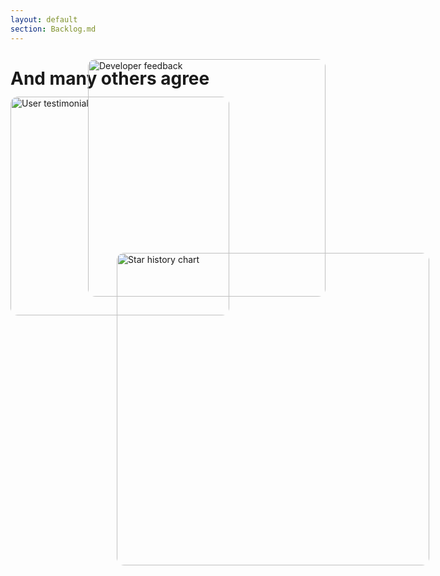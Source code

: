 ```yaml
---
layout: default
section: Backlog.md
---
```


# And many others agree

<div  class="images-container">
  <img v-click class="tweet tweet-1" src="/backlog.10.1.png" alt="User testimonial">
  <img v-click class="star-chart" src="/backlog.10.3.png" alt="Star history chart">
  <img v-click class="tweet tweet-3" src="/backlog.10.2.png" alt="Developer feedback">
</div>

<style scoped>
.images-container {
  position: relative;
  width: 100%;
  height: 500px;
  margin-top: 2rem;
}

.images-container img {
  position: absolute;
  border-radius: 12px;
}

.star-chart {
  left: 170px;
  top: 230px;
  width: 500px;
  z-index: 2;
}

.tweet {
  width: 380px;
  height: auto;
}

.tweet-1 {
  width: 350px;
  height: auto;
  left: 0px;
  top: -20px;
  z-index: 1;

}

.tweet-3 {
  right: 0px;
  top: -80px;
  z-index: 4;
}
</style>
